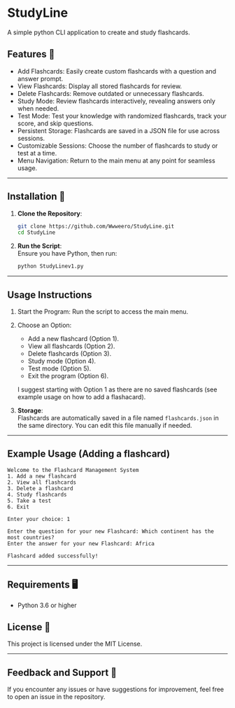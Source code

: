 # StudyLine 
A simple python CLI application to create and study flashcards. 

## Features 📍  
- Add Flashcards: Easily create custom flashcards with a question and answer prompt.  
- View Flashcards: Display all stored flashcards for review.  
- Delete Flashcards: Remove outdated or unnecessary flashcards.  
- Study Mode: Review flashcards interactively, revealing answers only when needed.  
- Test Mode: Test your knowledge with randomized flashcards, track your score, and skip questions.  
- Persistent Storage: Flashcards are saved in a JSON file for use across sessions.  
- Customizable Sessions: Choose the number of flashcards to study or test at a time.  
- Menu Navigation: Return to the main menu at any point for seamless usage.  

---

## Installation 🔧

1. **Clone the Repository**:  
   ```bash
   git clone https://github.com/Wwweero/StudyLine.git
   cd StudyLine
   ```

2. **Run the Script**:  
   Ensure you have Python, then run:  
   ```bash
   python StudyLinev1.py
   ```

---

## Usage Instructions  

1. Start the Program: Run the script to access the main menu.  
2. Choose an Option:  
   - Add a new flashcard (Option 1).  
   - View all flashcards (Option 2).  
   - Delete flashcards (Option 3).  
   - Study mode (Option 4).  
   - Test mode (Option 5).  
   - Exit the program (Option 6).

    I suggest starting with Option 1 as there are no saved flashcards (see example usage on       how to add a flashacard).

3. **Storage**:  
   Flashcards are automatically saved in a file named `flashcards.json` in the same directory. You can edit this file manually if needed.  

---

## Example Usage (Adding a flashcard)

```text
Welcome to the Flashcard Management System
1. Add a new flashcard
2. View all flashcards
3. Delete a flashcard
4. Study flashcards
5. Take a test
6. Exit

Enter your choice: 1

Enter the question for your new Flashcard: Which continent has the most countries?
Enter the answer for your new Flashcard: Africa

Flashcard added successfully!
```

---

## Requirements 🖥️ 

- Python 3.6 or higher  



## License 📝  
This project is licensed under the MIT License.  

---

## Feedback and Support 💬  
If you encounter any issues or have suggestions for improvement, feel free to open an issue in the repository.  

